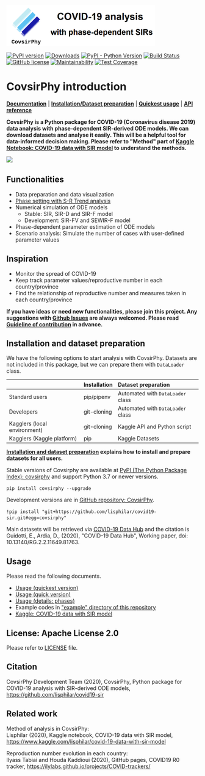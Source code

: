 
<img src="./docs/logo/covsirphy_headline.png" width="390" alt="CovsirPhy: COVID-19 analysis with phase-dependent SIRs">

[![PyPI version](https://badge.fury.io/py/covsirphy.svg)](https://badge.fury.io/py/covsirphy)
[![Downloads](https://pepy.tech/badge/covsirphy)](https://pepy.tech/project/covsirphy)
[![PyPI - Python Version](https://img.shields.io/pypi/pyversions/covsirphy)](https://badge.fury.io/py/covsirphy)
[![Build Status](https://semaphoreci.com/api/v1/lisphilar/covid19-sir/branches/master/shields_badge.svg)](https://semaphoreci.com/lisphilar/covid19-sir)  
[![GitHub license](https://img.shields.io/github/license/lisphilar/covid19-sir)](https://github.com/lisphilar/covid19-sir/blob/master/LICENSE)
[![Maintainability](https://api.codeclimate.com/v1/badges/eb97eaf9804f436062b9/maintainability)](https://codeclimate.com/github/lisphilar/covid19-sir/maintainability)
[![Test Coverage](https://api.codeclimate.com/v1/badges/eb97eaf9804f436062b9/test_coverage)](https://codeclimate.com/github/lisphilar/covid19-sir/test_coverage)

# CovsirPhy introduction

[<strong>Documentation</strong>](https://lisphilar.github.io/covid19-sir/index.html)
| [<strong>Installation/Dataset preparation</strong>](https://lisphilar.github.io/covid19-sir/INSTALLATION.html)
| [<strong>Quickest usage</strong>](https://lisphilar.github.io/covid19-sir/usage_quickest.html)
| [<strong>API reference</strong>](https://lisphilar.github.io/covid19-sir/covsirphy.html)

<strong>CovsirPhy is a Python package for COVID-19 (Coronavirus disease 2019) data analysis with phase-dependent SIR-derived ODE models. We can download datasets and analyse it easily. This will be a helpful tool for data-informed decision making. Please refer to "Method" part of [Kaggle Notebook: COVID-19 data with SIR model](https://www.kaggle.com/lisphilar/covid-19-data-with-sir-model) to understand the methods.</strong>

<img src="./docs/gif/covsirphy_demo.gif" width="600">

## Functionalities
- Data preparation and data visualization
- [Phase setting with S-R Trend analysis](https://lisphilar.github.io/covid19-sir/usage_phases.html)
- Numerical simulation of ODE models
    - Stable: SIR, SIR-D and SIR-F model
    - Development: SIR-FV and SEWIR-F model
- Phase-dependent parameter estimation of ODE models
- Scenario analysis: Simulate the number of cases with user-defined parameter values

## Inspiration
- Monitor the spread of COVID-19
- Keep track parameter values/reproductive number in each country/province
- Find the relationship of reproductive number and measures taken in each country/province

<strong>If you have ideas or need new functionalities, please join this project.
Any suggestions with [Github Issues](https://github.com/lisphilar/covid19-sir/issues/new/choose) are always welcomed. Please read [Guideline of contribution](https://lisphilar.github.io/covid19-sir/CONTRIBUTING.html) in advance.</strong>

## Installation and dataset preparation
We have the following options to start analysis with CovsirPhy. Datasets are not included in this package, but we can prepare them with `DataLoader` class.

||Installation|Dataset preparation|
|:---|:---|:---|
|Standard users|pip/pipenv|Automated with `DataLoader` class|
|Developers|git-cloning|Automated with `DataLoader` class|
|Kagglers (local environment)|git-cloning|Kaggle API and Python script|
|Kagglers (Kaggle platform)|pip|Kaggle Datasets|

<strong>[Installation and dataset preparation](https://lisphilar.github.io/covid19-sir/INSTALLATION.html) explains how to install and prepare datasets for all users.</strong>

Stable versions of Covsirphy are available at [PyPI (The Python Package Index): covsirphy](https://pypi.org/project/covsirphy/) and support Python 3.7 or newer versions.
```
pip install covsirphy --upgrade
```

Development versions are in [GitHub repository: CovsirPhy](https://github.com/lisphilar/covid19-sir).
```
!pip install "git+https://github.com/lisphilar/covid19-sir.git#egg=covsirphy"
```

Main datasets will be retrieved via [COVID-19 Data Hub](https://covid19datahub.io/) and the citation is  
Guidotti, E., Ardia, D., (2020), "COVID-19 Data Hub", Working paper, doi: 10.13140/RG.2.2.11649.81763.


## Usage
Please read the following documents.

- [Usage (quickest version)](https://lisphilar.github.io/covid19-sir/usage_quickest.html)
- [Usage (quick version)](https://lisphilar.github.io/covid19-sir/usage_quick.html)
- [Usage (details: phases)](https://lisphilar.github.io/covid19-sir/usage_phases.html)
- Example codes in ["example" directory of this repository](https://github.com/lisphilar/covid19-sir/tree/master/example)
- [Kaggle: COVID-19 data with SIR model](https://www.kaggle.com/lisphilar/covid-19-data-with-sir-model)

## License: Apache License 2.0
Please refer to [LICENSE](https://github.com/lisphilar/covid19-sir/blob/master/LICENSE) file.

## Citation
CovsirPhy Development Team (2020), CovsirPhy, Python package for COVID-19 analysis with SIR-derived ODE models, https://github.com/lisphilar/covid19-sir

## Related work
Method of analysis in CovsirPhy:  
Lisphilar (2020), Kaggle notebook, COVID-19 data with SIR model, https://www.kaggle.com/lisphilar/covid-19-data-with-sir-model

Reproduction number evolution in each country:  
Ilyass Tabiai and Houda Kaddioui (2020), GitHub pages, COVID19 R0 tracker, https://ilylabs.github.io/projects/COVID-trackers/
